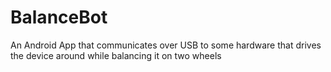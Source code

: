 # BalanceBot
An Android App that communicates over USB to some hardware that drives the device around while balancing it on two wheels
